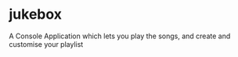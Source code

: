 # jukebox
A Console Application which lets you play the songs, and create and customise your playlist
